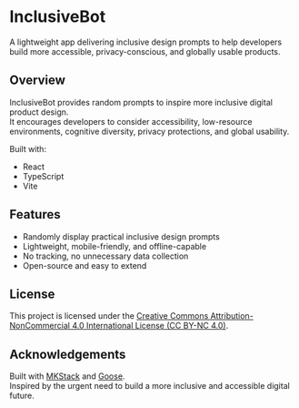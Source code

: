 # InclusiveBot

A lightweight app delivering inclusive design prompts to help developers build more accessible, privacy-conscious, and globally usable products.

## Overview

InclusiveBot provides random prompts to inspire more inclusive digital product design.  
It encourages developers to consider accessibility, low-resource environments, cognitive diversity, privacy protections, and global usability.

Built with:
- React
- TypeScript
- Vite

## Features

- Randomly display practical inclusive design prompts
- Lightweight, mobile-friendly, and offline-capable
- No tracking, no unnecessary data collection
- Open-source and easy to extend

## License

This project is licensed under the [Creative Commons Attribution-NonCommercial 4.0 International License (CC BY-NC 4.0)](https://creativecommons.org/licenses/by-nc/4.0/).

## Acknowledgements

Built with [MKStack](https://mkstack.xyz) and [Goose](https://github.com/block/goose).  
Inspired by the urgent need to build a more inclusive and accessible digital future.
